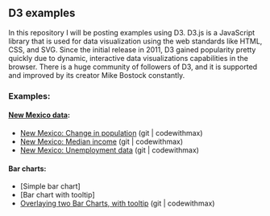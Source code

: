 ## D3 examples

In this repository I will be posting examples using D3. D3.js is a JavaScript library that is used for data visualization using the web standards like HTML, CSS, and SVG. Since the initial release in 2011, D3 gained popularity pretty quickly due to dynamic, interactive data visualizations capabilities in the browser. There is a huge community of followers of D3, and it is supported and improved by its creator Mike Bostock constantly.

### Examples:
#### [New Mexico data](https://github.com/ditdili/D3_related/tree/master/new_mexico):
* [New Mexico: Change in population](http://bl.ocks.org/ditdili/0c8d1a397901cffe26553ee9dde76b7a)   (git | codewithmax)
* [New Mexico: Median income](http://bl.ocks.org/ditdili/09a37bedc8825c2628f5a2ebea687664)          (git | codewithmax)
* [New Mexico: Unemployment data](http://bl.ocks.org/ditdili/448b4210c76018b38674587d76a94f05)      (git | codewithmax)

#### Bar charts:
* [Simple bar chart]      
* [Bar chart with tooltip]
* [Overlaying two Bar Charts, with tooltip](https://bl.ocks.org/ditdili/29e044c7012b22edc09aacd3b261ac1f)     (git | codewithmax)
